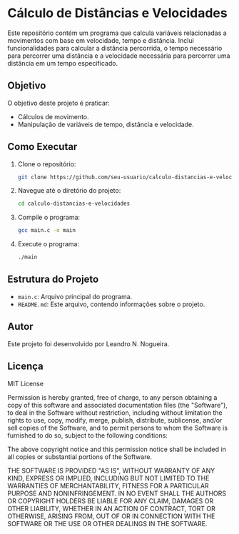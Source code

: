 # Cálculo de Distâncias e Velocidades

Este repositório contém um programa que calcula variáveis relacionadas a movimentos com base em velocidade, tempo e distância. Inclui funcionalidades para calcular a distância percorrida, o tempo necessário para percorrer uma distância e a velocidade necessária para percorrer uma distância em um tempo especificado.

## Objetivo

O objetivo deste projeto é praticar:

- Cálculos de movimento.
- Manipulação de variáveis de tempo, distância e velocidade.

## Como Executar

1. Clone o repositório:
    ```sh
    git clone https://github.com/seu-usuario/calculo-distancias-e-velocidades.git
    ```
2. Navegue até o diretório do projeto:
    ```sh
    cd calculo-distancias-e-velocidades
    ```
3. Compile o programa:
    ```sh
    gcc main.c -o main
    ```
4. Execute o programa:
    ```sh
    ./main
    ```

## Estrutura do Projeto

- `main.c`: Arquivo principal do programa.
- `README.md`: Este arquivo, contendo informações sobre o projeto.

## Autor

Este projeto foi desenvolvido por Leandro N. Nogueira.

## Licença

MIT License

Permission is hereby granted, free of charge, to any person obtaining a copy
of this software and associated documentation files (the "Software"), to deal
in the Software without restriction, including without limitation the rights
to use, copy, modify, merge, publish, distribute, sublicense, and/or sell
copies of the Software, and to permit persons to whom the Software is
furnished to do so, subject to the following conditions:

The above copyright notice and this permission notice shall be included in all
copies or substantial portions of the Software.

THE SOFTWARE IS PROVIDED "AS IS", WITHOUT WARRANTY OF ANY KIND, EXPRESS OR
IMPLIED, INCLUDING BUT NOT LIMITED TO THE WARRANTIES OF MERCHANTABILITY,
FITNESS FOR A PARTICULAR PURPOSE AND NONINFRINGEMENT. IN NO EVENT SHALL THE
AUTHORS OR COPYRIGHT HOLDERS BE LIABLE FOR ANY CLAIM, DAMAGES OR OTHER
LIABILITY, WHETHER IN AN ACTION OF CONTRACT, TORT OR OTHERWISE, ARISING FROM,
OUT OF OR IN CONNECTION WITH THE SOFTWARE OR THE USE OR OTHER DEALINGS IN THE
SOFTWARE.
